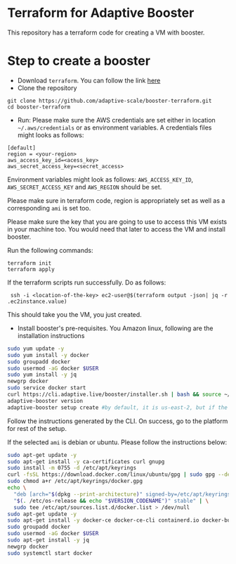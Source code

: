 # Terraform for Adaptive Booster 

This repository has a terraform code for creating a VM with booster.

# Step to create a booster

- Download `terraform`. You can follow the link [here](https://developer.hashicorp.com/terraform/downloads)
- Clone the repository
```azure
git clone https://github.com/adaptive-scale/booster-terraform.git
cd booster-terraform
```
- Run:
Please make sure the AWS credentials are set either in location `~/.aws/credentials` or as environment variables.
A credentials files might looks as follows:
```azure
[default]
region = <your-region>
aws_access_key_id=<acess_key>
aws_secret_access_key=<secret_access>
```

Environment variables might look as follows:
`AWS_ACCESS_KEY_ID`, `AWS_SECRET_ACCESS_KEY` and `AWS_REGION` should be set.

Please make sure in terraform code, region is appropriately set as well as a corresponding `ami` is set too.

Please make sure the key that you are going to use to access this VM exists in your machine too. You would need that later to access the VM and install booster.

Run the following commands:

```azure
terraform init 
terraform apply
```

If the terraform scripts run successfully. Do as follows:

```
 ssh -i <location-of-the-key> ec2-user@$(terraform output -json| jq -r .ec2instance.value)
```

This should take you the VM, you just created.

- Install booster's pre-requisites. You Amazon linux, following are the installation instructions
```bash
sudo yum update -y
sudo yum install -y docker
sudo groupadd docker
sudo usermod -aG docker $USER
sudo yum install -y jq
newgrp docker
sudo service docker start
curl https://cli.adaptive.live/booster/installer.sh | bash && source ~/.profile
adaptive-booster version
adaptive-booster setup create #by default, it is us-east-2, but if the region you want to route it via is ap-south-1, use this - `adaptive-booster setup create --region ap-south-1`
```

Follow the instructions generated by the CLI. On success, go to the platform for rest of the setup. 

If the selected `ami` is debian or ubuntu. Please follow the instructions below:

```bash
sudo apt-get update -y
sudo apt-get install -y ca-certificates curl gnupg
sudo install -m 0755 -d /etc/apt/keyrings
curl -fsSL https://download.docker.com/linux/ubuntu/gpg | sudo gpg --dearmor -o /etc/apt/keyrings/docker.gpg
sudo chmod a+r /etc/apt/keyrings/docker.gpg
echo \
  "deb [arch="$(dpkg --print-architecture)" signed-by=/etc/apt/keyrings/docker.gpg] https://download.docker.com/linux/ubuntu \
  "$(. /etc/os-release && echo "$VERSION_CODENAME")" stable" | \
  sudo tee /etc/apt/sources.list.d/docker.list > /dev/null
sudo apt-get update -y
sudo apt-get install -y docker-ce docker-ce-cli containerd.io docker-buildx-plugin docker-compose-plugin
sudo groupadd docker
sudo usermod -aG docker $USER
sudo apt-get install -y jq
newgrp docker
sudo systemctl start docker
```